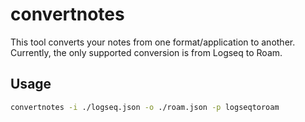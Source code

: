 # convertnotes

This tool converts your notes from one format/application to another. Currently, the only supported conversion is from Logseq to Roam.

## Usage

```sh
convertnotes -i ./logseq.json -o ./roam.json -p logseqtoroam
```
